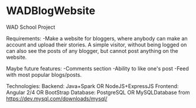 # WADBlogWebsite
WAD School Project

Requirements:
  -Make a website for bloggers, where anybody can make an account and upload their stories. A simple visitor, without being logged on can also see the posts of any blogger, but cannot post anything on the website.
  
  Maybe future features: 
    -Comments section
    -Ability to like one's post
    -Feed with most popular blogs/posts.
    
  
  Technologies:
  Backend: Java+Spark OR NodeJS+ExpressJS
  Frontend: Angular 2/4 OR BootStrap
  Database: PostgreSQL OR MySQLDatabase from https://dev.mysql.com/downloads/mysql/
